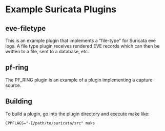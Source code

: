 # Example Suricata Plugins

## eve-filetype

This is an example plugin that implements a "file-type" for Suricata eve logs. A file type plugin receives rendered EVE records which can then be written to a file, sent to a database, etc.

## pf-ring

The PF_RING plugin is an example of a plugin implementing a capture source.

## Building

To build a plugin, go into the plugin directory and execute make like:
```
CPPFLAGS="-I/path/to/suricata/src" make
```
